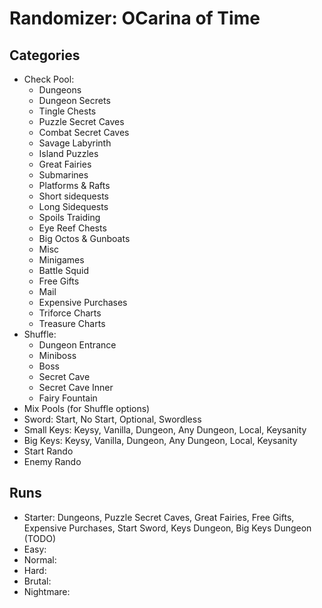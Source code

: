 # Randomizer: OCarina of Time
## Categories
- Check Pool:
    - Dungeons
    - Dungeon Secrets
    - Tingle Chests
    - Puzzle Secret Caves
    - Combat Secret Caves
    - Savage Labyrinth
    - Island Puzzles
    - Great Fairies
    - Submarines
    - Platforms & Rafts
    - Short sidequests
    - Long Sidequests
    - Spoils Traiding
    - Eye Reef Chests
    - Big Octos & Gunboats
    - Misc
    - Minigames
    - Battle Squid
    - Free Gifts
    - Mail
    - Expensive Purchases
    - Triforce Charts
    - Treasure Charts
- Shuffle:
    - Dungeon Entrance
    - Miniboss
    - Boss
    - Secret Cave 
    - Secret Cave Inner
    - Fairy Fountain
- Mix Pools (for Shuffle options)
- Sword: Start, No Start, Optional, Swordless
- Small Keys: Keysy, Vanilla, Dungeon, Any Dungeon, Local, Keysanity
- Big Keys: Keysy, Vanilla, Dungeon, Any Dungeon, Local, Keysanity
- Start Rando
- Enemy Rando

## Runs
- Starter: Dungeons, Puzzle Secret Caves, Great Fairies, Free Gifts, Expensive Purchases, Start Sword, Keys Dungeon, Big Keys Dungeon
(TODO)
- Easy: 
- Normal: 
- Hard: 
- Brutal: 
- Nightmare: 